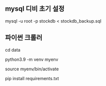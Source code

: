 ## mysql 디비 초기 설정 
mysql -u root -p stockdb < stockdb_backup.sql

## 파이썬 크롤러
cd data

python3.9 -m venv myenv

source myenv/bin/activate

pip install requirements.txt


